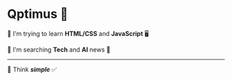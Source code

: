 # Qptimus 🥸
📌 I'm trying to learn **HTML/CSS** and **JavaScript** 🖥️

📌 I'm searching **Tech** and **AI** news 🧠
  ***
📌 Think ***simple*** ✅
  
